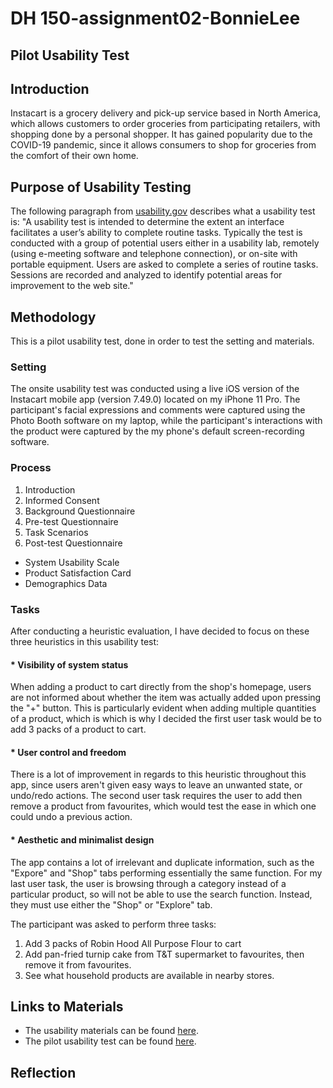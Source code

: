 # DH 150-assignment02-BonnieLee

## Pilot Usability Test

## Introduction
Instacart is a grocery delivery and pick-up service based in North America, which allows customers to order groceries from participating retailers, with shopping done by a personal shopper. It has gained popularity due to the COVID-19 pandemic, since it allows consumers to shop for groceries from the comfort of their own home.

## Purpose of Usability Testing
The following paragraph from [usability.gov](usability.gov) describes what a usability test is: "A usability test is intended to determine the extent an interface facilitates a user’s ability to complete routine tasks. Typically the test is conducted with a group of potential users either in a usability lab, remotely (using e-meeting software and telephone connection), or on-site with portable equipment. Users are asked to complete a series of routine tasks. Sessions are recorded and analyzed to identify potential areas for improvement to the web site."

## Methodology
This is a pilot usability test, done in order to test the setting and materials.

### Setting
The onsite usability test was conducted using a live iOS version of the Instacart mobile app (version 7.49.0) located on my iPhone 11 Pro. The participant's facial expressions and comments were captured using the Photo Booth software on my laptop, while the participant's interactions with the product were captured by the my phone's default screen-recording software.

### Process
1. Introduction
2. Informed Consent
3. Background Questionnaire
4. Pre-test Questionnaire
5. Task Scenarios
6. Post-test Questionnaire
  * System Usability Scale 
  * Product Satisfaction Card
  * Demographics Data
  
### Tasks
After conducting a heuristic evaluation, I have decided to focus on these three heuristics in this usability test:
#### * Visibility of system status
When adding a product to cart directly from the shop's homepage, users are not informed about whether the item was actually added upon pressing the "+" button. This is particularly evident when adding multiple quantities of a product, which is which is why I decided the first user task would be to add 3 packs of a product to cart.

#### * User control and freedom
There is a lot of improvement in regards to this heuristic throughout this app, since users aren't given easy ways to leave an unwanted state, or undo/redo actions. The second user task requires the user to add then remove a product from favourites, which would test the ease in which one could undo a previous action.

#### * Aesthetic and minimalist design
The app contains a lot of irrelevant and duplicate information, such as the "Expore" and "Shop" tabs performing essentially the same function. For my last user task, the user is browsing through a category instead of a particular product, so will not be able to use the search function. Instead, they must use either the "Shop" or "Explore" tab.

The participant was asked to perform three tasks:
1. Add 3 packs of Robin Hood All Purpose Flour to cart
2. Add pan-fried turnip cake from T&T supermarket to favourites, then remove it from favourites.
3. See what household products are available in nearby stores.

## Links to Materials
* The usability materials can be found [here](https://forms.gle/yjHVC9YZDFuUt9nu6).
* The pilot usability test can be found [here](https://drive.google.com/file/d/13h8GCNqPGrBNwQJiM_tjYIHumZtCtUto/view?usp=sharing).

## Reflection
